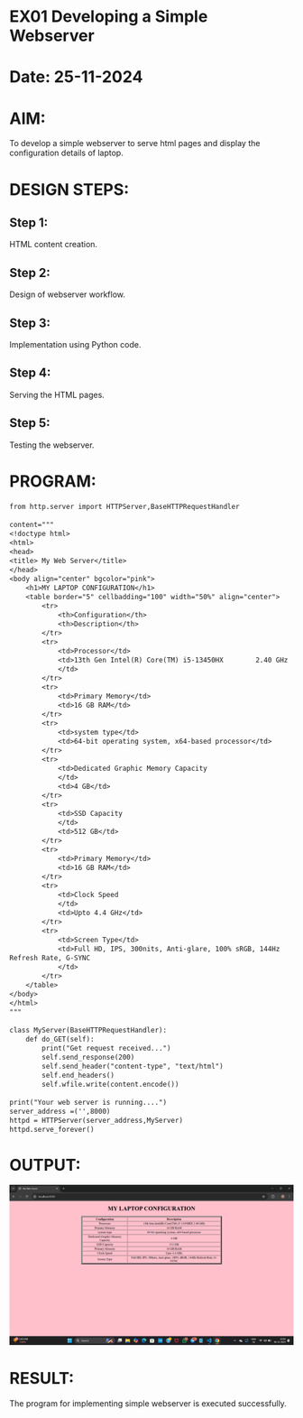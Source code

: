 # EX01 Developing a Simple Webserver

# Date:  25-11-2024
# AIM:
To develop a simple webserver to serve html pages and display the configuration details of laptop.

# DESIGN STEPS:
## Step 1:
HTML content creation.

## Step 2:
Design of webserver workflow.

## Step 3:
Implementation using Python code.

## Step 4:
Serving the HTML pages.

## Step 5:
Testing the webserver.

# PROGRAM:
```
from http.server import HTTPServer,BaseHTTPRequestHandler

content="""
<!doctype html>
<html>
<head>
<title> My Web Server</title>
</head>
<body align="center" bgcolor="pink">
    <h1>MY LAPTOP CONFIGURATION</h1>
    <table border="5" cellbadding="100" width="50%" align="center">
        <tr>
            <th>Configuration</th>
            <th>Description</th>
        </tr>
        <tr>
            <td>Processor</td>
            <td>13th Gen Intel(R) Core(TM) i5-13450HX        2.40 GHz 
            </td>
        </tr>
        <tr>
            <td>Primary Memory</td>
            <td>16 GB RAM</td>
        </tr>
        <tr>
            <td>system type</td>
            <td>64-bit operating system, x64-based processor</td>
        </tr>
        <tr>
            <td>Dedicated Graphic Memory Capacity
            </td>
            <td>4 GB</td>
        </tr>
        <tr>
            <td>SSD Capacity
            </td>
            <td>512 GB</td>
        </tr>
        <tr>
            <td>Primary Memory</td>
            <td>16 GB RAM</td>
        </tr>
        <tr>
            <td>Clock Speed
            </td>
            <td>Upto 4.4 GHz</td>
        </tr>
        <tr>
            <td>Screen Type</td>
            <td>Full HD, IPS, 300nits, Anti-glare, 100% sRGB, 144Hz Refresh Rate, G-SYNC
            </td>
        </tr>
    </table>
</body>
</html>
"""

class MyServer(BaseHTTPRequestHandler):
    def do_GET(self):
        print("Get request received...")
        self.send_response(200) 
        self.send_header("content-type", "text/html")       
        self.end_headers()
        self.wfile.write(content.encode())

print("Your web server is running....") 
server_address =('',8000)
httpd = HTTPServer(server_address,MyServer)
httpd.serve_forever()
```

# OUTPUT:
![alt text](image-1.png)
# RESULT:
The program for implementing simple webserver is executed successfully.
